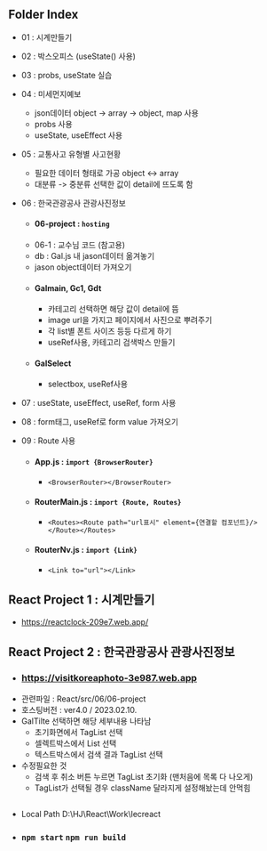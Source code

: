 ## Folder Index
+ 01 : 시계만들기

+ 02 : 박스오피스 (useState() 사용)
+ 03 : probs, useState 실습
+ 04 : 미세먼지예보
  + json데이터 object -> array -> object, map 사용 
  + probs 사용
  + useState, useEffect 사용
+ 05 : 교통사고 유형별 사고현황
  + 필요한 데이터 형태로 가공 object <-> array
  + 대분류 -> 중분류 선택한 값이 detail에 뜨도록 함
+ 06 : 한국관광공사 관광사진정보
  + #### 06-project : `hosting`
  + 06-1 : 교수님 코드 (참고용)
  + db : Gal.js 내 jason데이터 옮겨놓기
  + jason object데이터 가져오기
  + #### Galmain, Gc1, Gdt
    + 카테고리 선택하면 해당 값이 detail에 뜸
    + image url을 가지고 페이지에서 사진으로 뿌려주기
    + 각 list별 폰트 사이즈 등등 다르게 하기
    + useRef사용, 카테고리 검색박스 만들기
  + #### GalSelect
    + selectbox, useRef사용
+ 07 : useState, useEffect, useRef, form 사용
+ 08 : form태그, useRef로 form value 가져오기
+ 09 : Route 사용
  + #### App.js : `import {BrowserRouter}`
    + `<BrowserRouter></BrowserRouter>`
  + #### RouterMain.js : `import {Route, Routes}`
    + `<Routes><Route path="url표시" element={연결할 컴포넌트}/></Route></Routes>`
  + #### RouterNv.js : `import {Link}`
    + `<Link to="url"></Link>`


## React Project 1 : 시계만들기
+ https://reactclock-209e7.web.app/

## React Project 2 : 한국관광공사 관광사진정보 
+ ### https://visitkoreaphoto-3e987.web.app 
+ 관련파일 : React/src/06/06-project
+ 호스팅버전 : ver4.0 / 2023.02.10.
+ GalTilte 선택하면 해당 세부내용 나타남
  + 초기화면에서 TagList 선택
  + 셀렉트박스에서 List 선택
  + 텍스트박스에서 검색 결과 TagList 선택
+ 수정필요한 것
  + 검색 후 취소 버튼 누르면 TagList 초기화 (맨처음에 목록 다 나오게)
  + TagList가 선택될 경우 className 달라지게 설정해놨는데 안먹힘

##      
  + Local Path D:\HJ\React\Work\lecreact
  + ### `npm start`  `npm run build`
